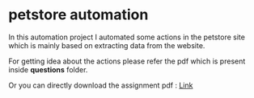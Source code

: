 
# petstore automation

In this automation project I automated some actions in the petstore site which is mainly based on extracting data from the website.

For getting idea about the actions please refer the pdf which is present inside **questions** folder.

Or you can directly download the assignment pdf : [Link](https://github.com/shayansaha85/Selenium-Works/raw/master/petstore_automation/question/petstore_assignment.pdf)
